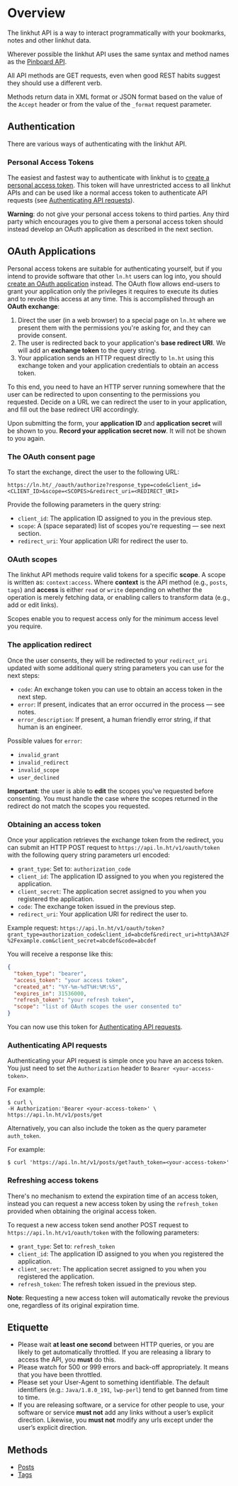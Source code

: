 # Overview

The linkhut API is a way to interact programmatically with your bookmarks, notes and other linkhut data.

Wherever possible the linkhut API uses the same syntax and method names as the [Pinboard API](https://www.pinboard.in/api/).

All API methods are GET requests, even when good REST habits suggest they should use a different verb.

Methods return data in XML format or JSON format based on the value of the `Accept` header or from the value of the
`_format` request parameter.

## Authentication

There are various ways of authenticating with the linkhut API.

### Personal Access Tokens

The easiest and fastest way to authenticate with linkhut is to [create a personal
access token](https://ln.ht/_/oauth/personal-token). This token will have
unrestricted access to all linkhut APIs and can be used like a normal access token
to authenticate API requests (see [Authenticating API requests](#authenticating-api-requests)).

**Warning**: do not give your personal access tokens to third parties. Any third
party which encourages you to give them a personal access token should instead
develop an OAuth application as described in the next section.

## OAuth Applications

Personal access tokens are suitable for authenticating yourself, but if you
intend to provide software that other `ln.ht` users can log into, you should
[create an OAuth application](https://ln.ht/_/oauth/register) instead. The OAuth
flow allows end-users to grant your application only the privileges it requires to
execute its duties and to revoke this access at any time. This is accomplished
through an **OAuth exchange**:

1. Direct the user (in a web browser) to a special page on `ln.ht` where we
   present them with the permissions you're asking for, and they can provide consent.
2. The user is redirected back to your application's **base redirect URI**. We
   will add an **exchange token** to the query string.
3. Your application sends an HTTP request directly to `ln.ht` using this
   exchange token and your application credentials to obtain an access token.

To this end, you need to have an HTTP server running somewhere that the user can be
redirected to upon consenting to the permissions you requested. Decide on a URL we can
redirect the user to in your application, and fill out the base redirect URI accordingly.

Upon submitting the form, your **application ID** and **application secret** will be shown
to you. **Record your application secret now**. It will not be shown to you again.

### The OAuth consent page

To start the exchange, direct the user to the following URL:

```none
https://ln.ht/_/oauth/authorize?response_type=code&client_id=<CLIENT_ID>&scope=<SCOPES>&redirect_uri=<REDIRECT_URI>
```

Provide the following parameters in the query string:

- `client_id`: The application ID assigned to you in the previous step.
- `scope`: A (space separated) list of scopes you're requesting — see next section.
- `redirect_uri`: Your application URI for redirect the user to.

### OAuth scopes

The linkhut API methods require valid tokens for a specific **scope**. A scope is written as: `context:access`.
Where **context** is the API method (e.g., `posts`, `tags`) and **access** is either `read` or `write`
depending on whether the operation is merely fetching data, or enabling callers to transform data (e.g., add or edit links).

Scopes enable you to request access only for the minimum access level you require.

### The application redirect

Once the user consents, they will be redirected to your `redirect_uri` updated with
some additional query string parameters you can use for the next steps:

- `code`: An exchange token you can use to obtain an access token in the next step.
- `error`: If present, indicates that an error occurred in the process — see notes.
- `error_description`: If present, a human friendly error string, if that human is an engineer.

Possible values for `error`:

- `invalid_grant`
- `invalid_redirect`
- `invalid_scope`
- `user_declined`

**Important**: the user is able to **edit** the scopes you've requested before
consenting. You must handle the case where the scopes returned in the redirect
do not match the scopes you requested.

### Obtaining an access token

Once your application retrieves the exchange token from the redirect, you can
submit an HTTP POST request to `https://api.ln.ht/v1/oauth/token` with the following query string parameters url encoded:

- `grant_type`: Set to: `authorization_code`
- `client_id`: The application ID assigned to you when you registered the application.
- `client_secret`: The application secret assigned to you when you registered the application.
- `code`: The exchange token issued in the previous step.
- `redirect_uri`: Your application URI for redirect the user to.

Example request: `https://api.ln.ht/v1/oauth/token?grant_type=authorization_code&client_id=abcdef&redirect_uri=http%3A%2F%2Fexample.com&client_secret=abcdef&code=abcdef`

You will receive a response like this:

```json
{
  "token_type": "bearer",
  "access_token": "your access token",
  "created_at": "%Y-%m-%dT%H:%M:%S",
  "expires_in": 31536000,
  "refresh_token": "your refresh token",
  "scope": "list of OAuth scopes the user consented to"
}
```

You can now use this token for [Authenticating API requests](#authenticating-api-requests).

### Authenticating API requests

Authenticating your API request is simple once you have an access token.
You just need to set the `Authorization` header to `Bearer <your-access-token>`.

For example:

```shell
$ curl \
-H Authorization:'Bearer <your-access-token>' \
https://api.ln.ht/v1/posts/get
```

Alternatively, you can also include the token as the query parameter `auth_token`.

For example:

```shell
$ curl 'https://api.ln.ht/v1/posts/get?auth_token=<your-access-token>'
```
### Refreshing access tokens

There's no mechanism to extend the expiration time of an access token, instead you can request a new access token by
using the `refresh_token` provided when obtaining the original access token.

To request a new access token send another POST request to `https://api.ln.ht/v1/oauth/token` with the following parameters:

- `grant_type`: Set to: `refresh_token`
- `client_id`: The application ID assigned to you when you registered the application.
- `client_secret`: The application secret assigned to you when you registered the application.
- `refresh_token`: The refresh token issued in the previous step.

**Note**: Requesting a new access token will automatically revoke the previous one, regardless of its original expiration time.

## Etiquette

* Please wait **at least one second** between HTTP queries, or you are likely to get automatically throttled. If you are
  releasing a library to access the API, you **must** do this.
* Please watch for 500 or 999 errors and back-off appropriately. It means that you have been throttled.
* Please set your User-Agent to something identifiable. The default identifiers (e.g.: `Java/1.8.0_191`, `lwp-perl`)
  tend to get banned from time to time.
* If you are releasing software, or a service for other people to use, your software or service **must not** add any
  links without a user’s explicit direction. Likewise, you **must not** modify any urls except under the user’s explicit
  direction.

## Methods

* [Posts](posts.md)
* [Tags](tags.md)
